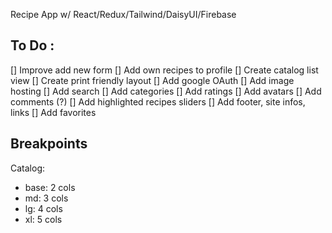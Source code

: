 Recipe App w/ React/Redux/Tailwind/DaisyUI/Firebase


## To Do :
[] Improve add new form
[] Add own recipes to profile
[] Create catalog list view
[] Create print friendly layout
[] Add google OAuth
[] Add image hosting
[] Add search
[] Add categories
[] Add ratings
[] Add avatars
[] Add comments (?)
[] Add highlighted recipes sliders
[] Add footer, site infos, links
[] Add favorites


## Breakpoints

Catalog:
- base: 2 cols
- md: 3 cols
- lg: 4 cols
- xl: 5 cols